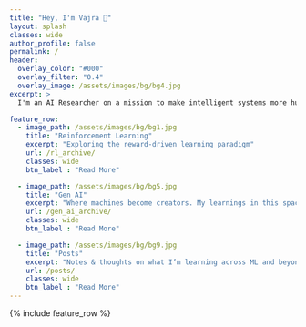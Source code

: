 ```yaml
---
title: "Hey, I'm Vajra 👋"
layout: splash
classes: wide
author_profile: false
permalink: /
header:
  overlay_color: "#000"
  overlay_filter: "0.4"
  overlay_image: /assets/images/bg/bg4.jpg
excerpt: >
  I'm an AI Researcher on a mission to make intelligent systems more human-aligned, adaptive, and grounded in the real world. I write about what I learn — ideas, experiments, and explorations across RL, ML, and Gen AI.

feature_row:
  - image_path: /assets/images/bg/bg1.jpg
    title: "Reinforcement Learning"
    excerpt: "Exploring the reward-driven learning paradigm"
    url: /rl_archive/
    classes: wide
    btn_label : "Read More"

  - image_path: /assets/images/bg/bg5.jpg
    title: "Gen AI"
    excerpt: "Where machines become creators. My learnings in this space"
    url: /gen_ai_archive/
    classes: wide
    btn_label : "Read More"

  - image_path: /assets/images/bg/bg9.jpg
    title: "Posts"
    excerpt: "Notes & thoughts on what I’m learning across ML and beyond."
    url: /posts/
    classes: wide
    btn_label : "Read More"
---
```


{% include feature_row %}

